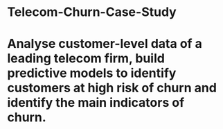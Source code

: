 # Telecom-Churn-Case-Study
# Analyse customer-level data of a leading telecom firm, build predictive models to identify customers at high risk of churn and identify the main indicators of churn.

